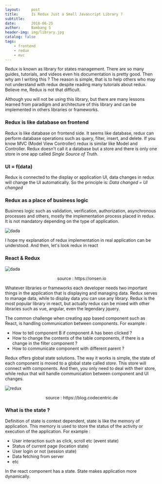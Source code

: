 ```yaml
---
layout:     post
title:      Is Redux Just a Small Javascript Library ?
subtitle:   
date:       2018-06-25
author:     Bambang S
header-img: img/library.jpg
catalog: false
tags:
    - frontend
    - redux
    - mvc
---
```


Redux is known as library for states management. There are so many guides, tutorials, and videos even his documentation is pretty good. Then why am I writing this ? The reason is simple, that is to help others who may not understand with redux despite reading many tutorials about redux. Believe me, Redux is not that difficult. 

Although you will not be using this library, but there are many lessons learned from paradigm and architecture of this library and can be implemented in others libraries or frameworks.

### Redux is like database on frontend

Redux is like database on frontend side. It seems like database, redux can perform database operations such as query, filter, insert, and delete. If you know MVC (Model View Controller) redux is similar like Model and Controller. Redux doesn't call it a database but a store and there is only one store in one app called _Single Source of Truth_.

### UI = f(data)

Redux is connected to the display or application UI, data changes in redux will change the UI automatically. So the principle is: _Data changed = UI changed_

### Redux as a place of business logic

Businnes logic such as validation, verification, authorization, asynchronous processes and others, mostly the implementation process placed in redux. It is not mandatory depending on the type of application.

![dada](https://bamsarts.github.io/img/banner-redux.png)

I hope my explanation of redux implementation in real application can be understood. And then, let's look redux in react

### React & Redux

![dada](https://bamsarts.github.io/img/react_redux.png)

<p align="center">source : https://onsen.io</p>

Whatever libraries or frameworks each developer needs two important things in the application that is displaying and managing data. Redux serves to manage data, while to display data you can use any library.
Redux is the most popular library in react, but actually redux can be mixed with other libraries such as vue, angular, even the legendary jquery.

The common challenge when creating app based component such as React, is handling communication between components. For example :

- How to tell component B if component A has been clicked ?
- How to change the contents of the table components, if there is a change in the filter component ?
- How to communicate component with different parent ?

Redux offers global state solutions. The way it works is simple, the state of each component is moved to a global state called _store_. This store will connect with components. And then, you only need to deal with their store, while redux that will handle communication between component and UI changes.

![redux](https://bamsarts.github.io/img/redux.png)

<p align="center">source : https://blog.codecentric.de</p>

### What is the state ?

Definition of state is context dependent, state is like the memory of application. This memory is used to store the status of the activity or execution of the application. For example :

- User interaction such as click, scroll etc (event state)
- Status of current page (location state)
- User login or not (session state)
- Data fetching from server
- etc

In the react component has a state. State makes application more dynamically.